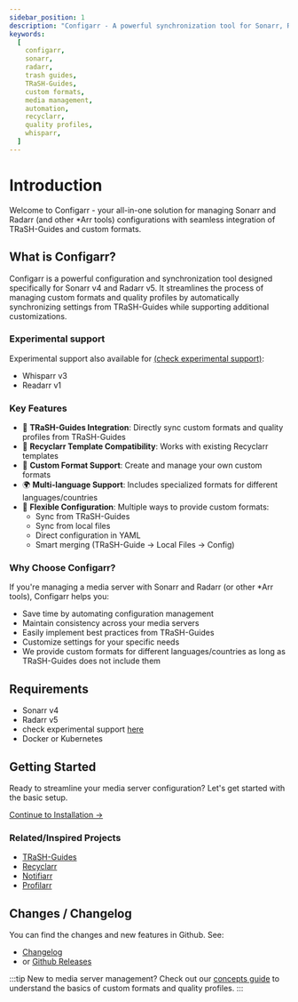 ```yaml
---
sidebar_position: 1
description: "Configarr - A powerful synchronization tool for Sonarr, Radarr and other *Arr tools that helps manage custom formats and quality profiles using TRaSH-Guides and custom configurations"
keywords:
  [
    configarr,
    sonarr,
    radarr,
    trash guides,
    TRaSH-Guides,
    custom formats,
    media management,
    automation,
    recyclarr,
    quality profiles,
    whisparr,
  ]
---
```


# Introduction

Welcome to Configarr - your all-in-one solution for managing Sonarr and Radarr (and other \*Arr tools) configurations with seamless integration of TRaSH-Guides and custom formats.

## What is Configarr?

Configarr is a powerful configuration and synchronization tool designed specifically for Sonarr v4 and Radarr v5. It streamlines the process of managing custom formats and quality profiles by automatically synchronizing settings from TRaSH-Guides while supporting additional customizations.

### Experimental support

Experimental support also available for [(check experimental support)](./configuration/experimental-support):

- Whisparr v3
- Readarr v1

### Key Features

- 🔄 **TRaSH-Guides Integration**: Directly sync custom formats and quality profiles from TRaSH-Guides
- 🔗 **Recyclarr Template Compatibility**: Works with existing Recyclarr templates
- 🎯 **Custom Format Support**: Create and manage your own custom formats
- 🌍 **Multi-language Support**: Includes specialized formats for different languages/countries
- 🔧 **Flexible Configuration**: Multiple ways to provide custom formats:
  - Sync from TRaSH-Guides
  - Sync from local files
  - Direct configuration in YAML
  - Smart merging (TRaSH-Guide → Local Files → Config)

### Why Choose Configarr?

If you're managing a media server with Sonarr and Radarr (or other \*Arr tools), Configarr helps you:

- Save time by automating configuration management
- Maintain consistency across your media servers
- Easily implement best practices from TRaSH-Guides
- Customize settings for your specific needs
- We provide custom formats for different languages/countries as long as TRaSH-Guides does not include them

## Requirements

- Sonarr v4
- Radarr v5
- check experimental support [here](./configuration/experimental-support)
- Docker or Kubernetes

## Getting Started

Ready to streamline your media server configuration? Let's get started with the basic setup.

[Continue to Installation →](./category/installation)

### Related/Inspired Projects

- [TRaSH-Guides](https://trash-guides.info/)
- [Recyclarr](https://github.com/recyclarr/recyclarr)
- [Notifiarr](https://notifiarr.com/)
- [Profilarr](https://github.com/Dictionarry-Hub/profilarr)

## Changes / Changelog

You can find the changes and new features in Github. See:

- [Changelog](https://github.com/raydak-labs/configarr/blob/main/CHANGELOG.md)
- or [Github Releases](https://github.com/raydak-labs/configarr/releases)

:::tip
New to media server management? Check out our [concepts guide](./concepts.md) to understand the basics of custom formats and quality profiles.
:::
